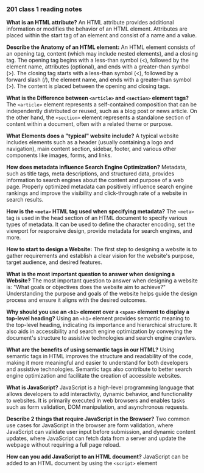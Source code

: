 ### 201 class 1 reading notes
**What is an HTML attribute?**
An HTML attribute provides additional information or modifies the behavior of an HTML element. Attributes are placed within the start tag of an element and consist of a name and a value.

**Describe the Anatomy of an HTML element:**
An HTML element consists of an opening tag, content (which may include nested elements), and a closing tag. The opening tag begins with a less-than symbol (<), followed by the element name, attributes (optional), and ends with a greater-than symbol (>). The closing tag starts with a less-than symbol (<), followed by a forward slash (/), the element name, and ends with a greater-than symbol (>). The content is placed between the opening and closing tags.

**What is the Difference between `<article>` and `<section>` element tags?**
The `<article>` element represents a self-contained composition that can be independently distributed or reused, such as a blog post or news article. On the other hand, the `<section>` element represents a standalone section of content within a document, often with a related theme or purpose.

**What Elements does a "typical" website include?**
A typical website includes elements such as a header (usually containing a logo and navigation), main content section, sidebar, footer, and various other components like images, forms, and links.

**How does metadata influence Search Engine Optimization?**
Metadata, such as title tags, meta descriptions, and structured data, provides information to search engines about the content and purpose of a web page. Properly optimized metadata can positively influence search engine rankings and improve the visibility and click-through rate of a website in search results.

**How is the `<meta>` HTML tag used when specifying metadata?**
The `<meta>` tag is used in the head section of an HTML document to specify various types of metadata. It can be used to define the character encoding, set the viewport for responsive design, provide metadata for search engines, and more.

**How to start to design a Website:**
The first step to designing a website is to gather requirements and establish a clear vision for the website's purpose, target audience, and desired features.

**What is the most important question to answer when designing a Website?**
The most important question to answer when designing a website is: "What goals or objectives does the website aim to achieve?" Understanding the purpose and goals of the website helps guide the design process and ensure it aligns with the desired outcomes.

**Why should you use an `<h1>` element over a `<span>` element to display a top-level heading?**
Using an `<h1>` element provides semantic meaning to the top-level heading, indicating its importance and hierarchical structure. It also aids in accessibility and search engine optimization by conveying the document's structure to assistive technologies and search engine crawlers.

**What are the benefits of using semantic tags in our HTML?**
Using semantic tags in HTML improves the structure and readability of the code, making it more meaningful and easier to understand for both developers and assistive technologies. Semantic tags also contribute to better search engine optimization and facilitate the creation of accessible websites.

**What is JavaScript?**
JavaScript is a high-level programming language that allows developers to add interactivity, dynamic behavior, and functionality to websites. It is primarily executed in web browsers and enables tasks such as form validation, DOM manipulation, and asynchronous requests.

**Describe 2 things that require JavaScript in the Browser?**
Two common use cases for JavaScript in the browser are form validation, where JavaScript can validate user input before submission, and dynamic content updates, where JavaScript can fetch data from a server and update the webpage without requiring a full page reload.

**How can you add JavaScript to an HTML document?**
JavaScript can be added to an HTML document by using the `<script>` element